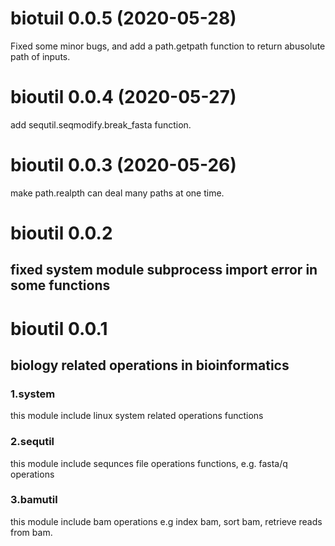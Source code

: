 # biotuil 0.0.5 (2020-05-28)
Fixed some minor bugs, and add a path.getpath function to return abusolute path of inputs.

# bioutil 0.0.4 (2020-05-27)
add sequtil.seqmodify.break_fasta function.

# bioutil 0.0.3 (2020-05-26)
make path.realpth can deal many paths at one time.

# bioutil 0.0.2
## fixed system module subprocess import error in some functions


# bioutil 0.0.1
## biology related operations in bioinformatics
### 1.system
this module include linux system related operations functions
### 2.sequtil
this module include sequnces file operations functions, e.g. fasta/q operations
### 3.bamutil
this module include bam operations e.g index bam, sort bam, retrieve reads from bam.


